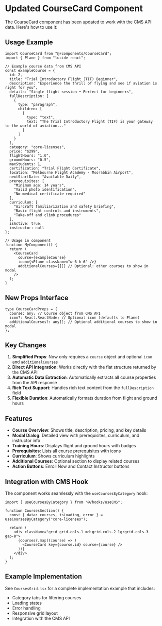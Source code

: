 # Updated CourseCard Component

The CourseCard component has been updated to work with the CMS API data. Here's how to use it:

## Usage Example

```tsx
import CourseCard from "@/components/CourseCard";
import { Plane } from "lucide-react";

// Example course data from CMS API
const exampleCourse = {
  id: 2,
  title: "Trial Introductory Flight (TIF) Beginner",
  description: "Experience the thrill of flying and see if aviation is right for you",
  details: "Single flight session • Perfect for beginners",
  fullDescription: [
    {
      type: "paragraph",
      children: [
        {
          type: "text",
          text: "The Trial Introductory Flight (TIF) is your gateway to the world of aviation..."
        }
      ]
    }
  ],
  category: "core-licenses",
  price: "$299",
  flightHours: "1.0",
  groundHours: "0.5",
  maxStudents: 1,
  certification: "Trial Flight Certificate",
  location: "Melbourne Flight Academy - Moorabbin Airport",
  nextStartDate: "Available Daily",
  prerequisites: [
    "Minimum age: 14 years",
    "Valid photo identification",
    "No medical certificate required"
  ],
  curriculum: [
    "Aircraft familiarization and safety briefing",
    "Basic flight controls and instruments",
    "Take-off and climb procedures"
  ],
  isActive: true,
  instructor: null
};

// Usage in component
function MyComponent() {
  return (
    <CourseCard
      course={exampleCourse}
      icon={<Plane className="w-6 h-6" />}
      additionalCourses={[]} // Optional: other courses to show in modal
    />
  );
}
```

## New Props Interface

```tsx
type CourseCardProps = {
  course: any; // Course object from CMS API
  icon?: React.ReactNode; // Optional icon (defaults to Plane)
  additionalCourses?: any[]; // Optional additional courses to show in modal
};
```

## Key Changes

1. **Simplified Props**: Now only requires a `course` object and optional `icon` and `additionalCourses`
2. **Direct API Integration**: Works directly with the flat structure returned by the CMS API
3. **Automatic Data Extraction**: Automatically extracts all course properties from the API response
4. **Rich Text Support**: Handles rich text content from the `fullDescription` field
5. **Flexible Duration**: Automatically formats duration from flight and ground hours

## Features

- **Course Overview**: Shows title, description, pricing, and key details
- **Modal Dialog**: Detailed view with prerequisites, curriculum, and instructor info
- **Training Hours**: Displays flight and ground hours with badges
- **Prerequisites**: Lists all course prerequisites with icons
- **Curriculum**: Shows curriculum highlights
- **Additional Courses**: Optional section to display related courses
- **Action Buttons**: Enroll Now and Contact Instructor buttons

## Integration with CMS Hook

The component works seamlessly with the `useCoursesByCategory` hook:

```tsx
import { useCoursesByCategory } from "@/hooks/useCMS";

function CoursesSection() {
  const { data: courses, isLoading, error } = useCoursesByCategory("core-licenses");
  
  return (
    <div className="grid grid-cols-1 md:grid-cols-2 lg:grid-cols-3 gap-8">
      {courses?.map((course) => (
        <CourseCard key={course.id} course={course} />
      ))}
    </div>
  );
}
```

## Example Implementation

See `CoursesGrid.tsx` for a complete implementation example that includes:
- Category tabs for filtering courses
- Loading states
- Error handling
- Responsive grid layout
- Integration with the CMS API

